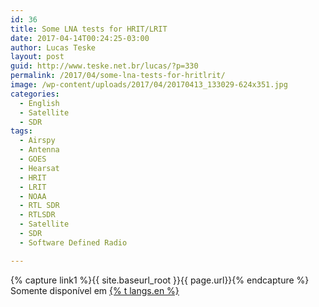 ```yaml
---
id: 36
title: Some LNA tests for HRIT/LRIT
date: 2017-04-14T00:24:25-03:00
author: Lucas Teske
layout: post
guid: http://www.teske.net.br/lucas/?p=330
permalink: /2017/04/some-lna-tests-for-hritlrit/
image: /wp-content/uploads/2017/04/20170413_133029-624x351.jpg
categories:
  - English
  - Satellite
  - SDR
tags:
  - Airspy
  - Antenna
  - GOES
  - Hearsat
  - HRIT
  - LRIT
  - NOAA
  - RTL SDR
  - RTLSDR
  - Satellite
  - SDR
  - Software Defined Radio

---
```


{% capture link1 %}{{ site.baseurl_root }}{{ page.url}}{% endcapture %}
Somente disponível em <a href="{{ link1 }}" >{% t langs.en %}</a>
